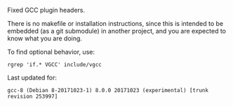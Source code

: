Fixed GCC plugin headers.

There is no makefile or installation instructions, since this is
intended to be embedded (as a git submodule) in another project, and
you are expected to know what you are doing.

To find optional behavior, use:

    rgrep 'if.* VGCC' include/vgcc

Last updated for:

    gcc-8 (Debian 8-20171023-1) 8.0.0 20171023 (experimental) [trunk revision 253997]
